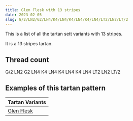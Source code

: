 ```yaml
---
title: Glen Flesk with 13 stripes
date: 2023-02-05
slug: G/2/LN2/G2/LN4/K4/LN4/K4/LN4/K4/LN4/LT2/LN2/LT/2
---
```

This is a list of all the tartan sett variants with 13 stripes.

It is a 13 stripes tartan.


## Thread count
G/2 LN2 G2 LN4 K4 LN4 K4 LN4 K4 LN4 LT2 LN2 LT/2

## Examples of this tartan pattern

| Tartan Variants |
|---------------|
| [Glen Flesk](/variants/g/2/ln2/g2/ln4/k4/ln4/k4/ln4/k4/ln4/lt2/ln2/lt/2-g008000-k000000-lne0e0e0-lt806050)||
